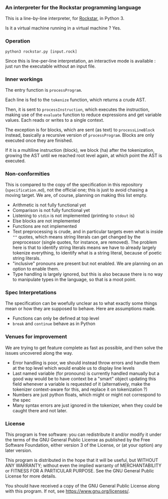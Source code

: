 ### An interpreter for the Rockstar programming language

This is a line-by-line interpreter, for [Rockstar](https://github.com/dylanbeattie/rockstar/), in Python 3.

Is it a virtual machine running in a virtual machine ? Yes.


### Operation

`python3 rockstar.py [input.rock]`

Since this is line-per-line interpretation, an interactive mode is available : just run the executable without an input file.

### Inner workings

The entry function is `processProgram`.

Each line is fed to the `tokenize` function, which returns a crude AST.

Then, it is sent to `processInstruction`, which executes the instruction, making use of the `evaluate` function to reduce expressions and get variable values. Each reads or writes to a single context.

The exception is for blocks, which are sent (as text) to `processLineBlock` instead, basically a recursive version of `processProgram`. Blocks are only executed once they are finished.

If it is a multiline instruction (block), we block (ha) after the tokenization, growing the AST until we reached root level again, at which point the AST is executed.


### Non-conformities

This is compared to the copy of the specification in this repository (`specification.md`), not the official one; this is just to avoid chasing a moving target. We are, of course, planning on making this list empty.

 - Arithmetic is not fully functional yet
 - Comparison is not fully functional yet
 - Listening to `stdin` is not implemented (printing to `stdout` is)
 - Else blocks are not implemented
 - Functions are not implemented
 - Text preprocessing is crude, and in particular targets even what is inside `""` quotes, which means string literals can get changed by the preprocessor (single quotes, for instance, are removed). The problem here is that to identify string literals means we have to already largely tokenize everything, to identify what is a string literal, because of poetic string literals.
 - "inclusive" pronouns are present but not enabled. We are planning on an option to enable them.
 - Type handling is largely ignored, but this is also because there is no way to manipulate types in the language, so that is a moot point.

### Spec Interpretations

The specification can be woefully unclear as to what exactly some things mean or how they are supposed to behave. Here are assumptions made.

 - Functions can only be defined at top level
 - `break` and `continue` behave as in Python

### Venues for improvement

We are trying to get feature complete as fast as possible, and then solve the issues uncovered along the way.

 - Error handling is poor, we should instead throw errors and handle them at the top level which would enable us to display line levels
 - Last named variable (for pronouns) is currently handled manually but a good way would be to have context be a "smart" object updating this field whenever a variable is requested of it (alternatively, make the tokenizer context-aware for this, and replace it on tokenization ?)
 - Numbers are just python floats, which might or might not correspond to the spec
 - Many syntax errors are just ignored in the tokenizer, when they could be caught there and not later.
 
### License

This program is free software: you can redistribute it and/or modify it under the terms of the GNU General Public License as published by the Free Software Foundation, either version 3 of the License, or (at your option) any later version.

This program is distributed in the hope that it will be useful, but WITHOUT ANY WARRANTY; without even the implied warranty of MERCHANTABILITY or FITNESS FOR A PARTICULAR PURPOSE.  See the GNU General Public License for more details.

You should have received a copy of the GNU General Public License along with this program.  If not, see <https://www.gnu.org/licenses/>.
